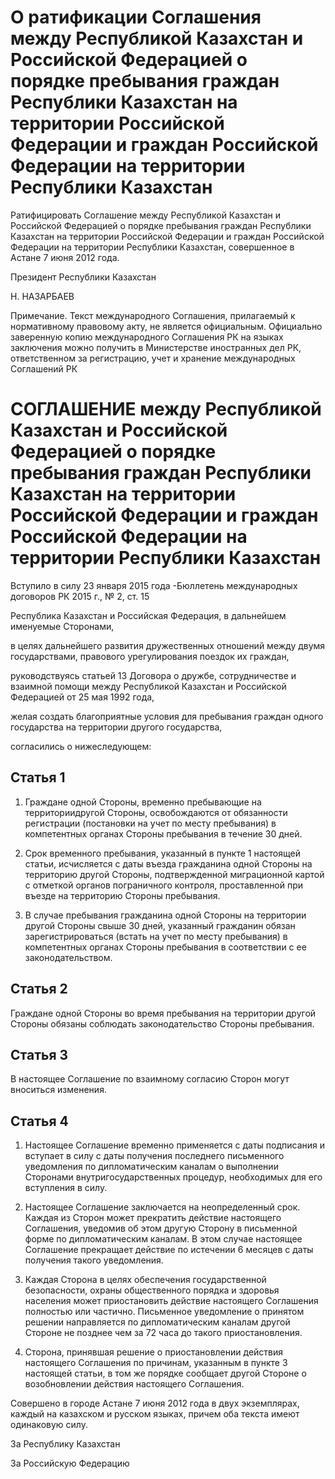 # О ратификации Соглашения между Республикой Казахстан и Российской Федерацией о порядке пребывания граждан Республики Казахстан на территории Российской Федерации и граждан Российской Федерации на территории Республики Казахстан

Ратифицировать Соглашение между Республикой Казахстан и Российской Федерацией о порядке пребывания граждан Республики Казахстан на территории Российской Федерации и граждан Российской Федерации на территории Республики Казахстан, совершенное в Астане 7 июня 2012 года.

Президент Республики Казахстан

Н. НАЗАРБАЕВ

Примечание. Текст международного Соглашения, прилагаемый к нормативному правовому акту, не является официальным. Официально заверенную копию международного Соглашения РК на языках заключения можно получить в Министерстве иностранных дел РК, ответственном за регистрацию, учет и хранение международных Соглашений РК

# СОГЛАШЕНИЕ между Республикой Казахстан и Российской Федерацией о порядке пребывания граждан Республики Казахстан на территории Российской Федерации и граждан Российской Федерации на территории Республики Казахстан

Вступило в силу 23 января 2015 года -Бюллетень международных договоров РК 2015 г., № 2, ст. 15

Республика Казахстан и Российская Федерация, в дальнейшем именуемые Сторонами,

в целях дальнейшего развития дружественных отношений между двумя государствами, правового урегулирования поездок их граждан,

руководствуясь статьей 13 Договора о дружбе, сотрудничестве и взаимной помощи между Республикой Казахстан и Российской Федерацией от 25 мая 1992 года,

желая создать благоприятные условия для пребывания граждан одного государства на территории другого государства,

согласились о нижеследующем:

## Статья 1

1. Граждане одной Стороны, временно пребывающие на территориидругой Стороны, освобождаются от обязанности регистрации (постановки на учет по месту пребывания) в компетентных органах Стороны пребывания в течение 30 дней.

2. Срок временного пребывания, указанный в пункте 1 настоящей статьи, исчисляется с даты въезда гражданина одной Стороны на территорию другой Стороны, подтвержденной миграционной картой с отметкой органов пограничного контроля, проставленной при въезде на территорию Стороны пребывания.

3. В случае пребывания гражданина одной Стороны на территории другой Стороны свыше 30 дней, указанный гражданин обязан зарегистрироваться (встать на учет по месту пребывания) в компетентных органах Стороны пребывания в соответствии с ее законодательством.

## Статья 2

Граждане одной Стороны во время пребывания на территории другой Стороны обязаны соблюдать законодательство Стороны пребывания.

## Статья 3

В настоящее Соглашение по взаимному согласию Сторон могут вноситься изменения.

## Статья 4

1. Настоящее Соглашение временно применяется с даты подписания и вступает в силу с даты получения последнего письменного уведомления по дипломатическим каналам о выполнении Сторонами внутригосударственных процедур, необходимых для его вступления в силу.

2. Настоящее Соглашение заключается на неопределенный срок. Каждая из Сторон может прекратить действие настоящего Соглашения, уведомив об этом другую Сторону в письменной форме по дипломатическим каналам. В этом случае настоящее Соглашение прекращает действие по истечении 6 месяцев с даты получения такого уведомления.

3. Каждая Сторона в целях обеспечения государственной безопасности, охраны общественного порядка и здоровья населения может приостановить действие настоящего Соглашения полностью или частично. Письменное уведомление о принятом решении направляется по дипломатическим каналам другой Стороне не позднее чем за 72 часа до такого приостановления.

4. Сторона, принявшая решение о приостановлении действия настоящего Соглашения по причинам, указанным в пункте 3 настоящей статьи, в том же порядке сообщает другой Стороне о возобновлении действия настоящего Соглашения.

Совершено в городе Астане 7 июня 2012 года в двух экземплярах, каждый на казахском и русском языках, причем оба текста имеют одинаковую силу.

За Рес­пуб­ли­ку Ка­зах­стан

За Рос­сий­скую Фе­де­ра­цию

